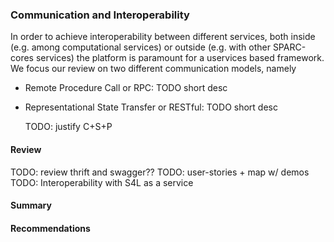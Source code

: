 ### Communication and Interoperability

In order to achieve interoperability between different services, both inside (e.g. among computational services) or outside (e.g. with other SPARC-cores services) the platform is paramount for a uservices based framework. We focus our review on two different communication models, namely

- Remote Procedure Call or RPC: TODO short desc
- Representational State Transfer or RESTful: TODO short desc


  TODO: justify C+S+P

#### Review

  TODO: review thrift and swagger??
  TODO: user-stories + map w/ demos
  TODO: Interoperability with S4L as a service

#### Summary


#### Recommendations
